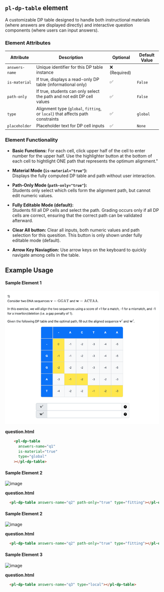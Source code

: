 ## `pl-dp-table` element

A customizable DP table designed to handle both instructional materials (where answers are displayed directly) and interactive question components (where users can input answers).

### Element Attributes

| Attribute      | Description                                                             | Optional | Default Value    |
|----------------|-------------------------------------------------------------------------|----------|------------------|
| `answers-name` | Unique identifier for this DP table instance                            | ❌ (Required) |                  |
| `is-material`  | If true, displays a read-only DP table (informational only)             | ✅        | `False`          |
| `path-only`    | If true, students can only select the path and not edit DP cell values  | ✅        | `False`          |
| `type`         | Alignment type (`global`, `fitting`, or `local`) that affects path constraints    | ✅        | `global`         |
| `placeholder`  | Placeholder text for DP cell inputs                                     | ✅        | `None`           |

### Element Functionality

- **Basic Functions:**
  For each cell, click upper half of the cell to enter number for the upper half. Use the highlighter button at the bottom of each cell to hightlight ONE path that represents the optimum alignment."

- **Material Mode (`is-material="true"`):**  
  Displays the fully computed DP table and path without user interaction.
  
- **Path-Only Mode (`path-only="true"`):**  
  Students only select which cells form the alignment path, but cannot edit numeric values.
  
- **Fully Editable Mode (default):**  
  Students fill all DP cells and select the path. Grading occurs only if all DP cells are correct, ensuring that the correct path can be validated afterward.

- **Clear All button:**
  Clear all inputs, both numeric values and path selection for this quesition. This button is only shown under fully editable mode (default).

- **Arrow Key Naviagtion:**
  Use arrow keys on the keyboard to quickly navigate among cells in the table.

## Example Usage
#### Sample Element 1
![image](res/sequence_only.png)

**question.html**

```html
    <pl-dp-table
      answers-name="q1"
      is-material="true"
      type="global"
    ></pl-dp-table>
```

#### Sample Element 2
![image](res/score.png.png)

**question.html**

```html
  <pl-dp-table answers-name="q2" path-only="true" type="fitting"></pl-dp-table>
```

#### Sample Element 2
![image](res/score.png.png)

**question.html**

```html
  <pl-dp-table answers-name="q2" path-only="true" type="fitting"></pl-dp-table>
```

#### Sample Element 3
![image](res/score.png.png)

**question.html**

```html
  <pl-dp-table answers-name="q3" type="local"></pl-dp-table>
```